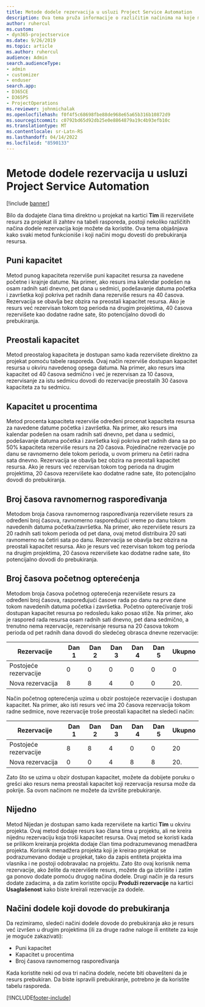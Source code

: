 ```yaml
---
title: Metode dodele rezervacija u usluzi Project Service Automation
description: Ova tema pruža informacije o različitim načinima na koje možete rezervisati dodele.
author: ruhercul
ms.custom:
- dyn365-projectservice
ms.date: 9/26/2019
ms.topic: article
ms.author: ruhercul
audience: Admin
search.audienceType:
- admin
- customizer
- enduser
search.app:
- D365CE
- D365PS
- ProjectOperations
ms.reviewer: johnmichalak
ms.openlocfilehash: f0f4f5c68698fbe88de968e65a65b316b10872d9
ms.sourcegitcommit: c0792bd65d92db25e0e8864879a19c4b93efb10c
ms.translationtype: MT
ms.contentlocale: sr-Latn-RS
ms.lasthandoff: 04/14/2022
ms.locfileid: "8590133"
---
```

# <a name="booking-allocation-methods-in-project-service-automation"></a>Metode dodele rezervacija u usluzi Project Service Automation

[!include [banner](../includes/psa-now-project-operations.md)]

Bilo da dodajete člana tima direktno u projekat na kartici **Tim** ili rezervišete resurs za projekat ili zahtev na tabeli rasporeda, postoji nekoliko različitih načina dodele rezervacija koje možete da koristite. Ova tema objašnjava kako svaki metod funkcioniše i koji načini mogu dovesti do prebukiranja resursa.

## <a name="full-capacity"></a>Puni kapacitet 
Metod punog kapaciteta rezerviše puni kapacitet resursa za navedene početne i krajnje datume. Na primer, ako resurs ima kalendar podešen na osam radnih sati dnevno, pet dana u sedmici, podešavanje datuma početka i završetka koji pokriva pet radnih dana rezerviše resurs na 40 časova. Rezervacija se obavlja bez obzira na preostali kapacitet resursa. Ako je resurs već rezervisan tokom tog perioda na drugim projektima, 40 časova rezervišete kao dodatne radne sate, što potencijalno dovodi do prebukiranja.

## <a name="remaining-capacity"></a>Preostali kapacitet
Metod preostalog kapaciteta je dostupan samo kada rezervišete direktno za projekat pomoću tabele rasporeda. Ovaj način rezerviše dostupan kapacitet resursa u okviru navedenog opsega datuma. Na primer, ako resurs ima kapacitet od 40 časova sedmično i već je rezervisan za 10 časova, rezervisanje za istu sedmicu dovodi do rezervacije preostalih 30 časova kapaciteta za tu sedmicu.

## <a name="percentage-capacity"></a>Kapacitet u procentima
Metod procenta kapaciteta rezerviše određeni procenat kapaciteta resursa za navedene datume početka i završetka. Na primer, ako resurs ima kalendar podešen na osam radnih sati dnevno, pet dana u sedmici, podešavanje datuma početka i završetka koji pokriva pet radnih dana sa po 50% kapaciteta rezerviše resurs na 20 časova. Pojedinačne rezervacije po danu se ravnomerno dele tokom perioda, u ovom primeru na četiri radna sata dnevno. Rezervacija se obavlja bez obzira na preostali kapacitet resursa. Ako je resurs već rezervisan tokom tog perioda na drugim projektima, 20 časova rezervišete kao dodatne radne sate, što potencijalno dovodi do prebukiranja.

## <a name="evenly-distribute-hours"></a>Broj časova ravnomernog raspoređivanja
Metodom broja časova ravnomernog raspoređivanja rezervišete resurs za određeni broj časova, ravnomerno raspoređujući vreme po danu tokom navedenih datuma početka/završetka. Na primer, ako rezervišete resurs za 20 radnih sati tokom perioda od pet dana, ovaj metod distribuira 20 sati ravnomerno na četiri sata po danu. Rezervacija se obavlja bez obzira na preostali kapacitet resursa. Ako je resurs već rezervisan tokom tog perioda na drugim projektima, 20 časova rezervišete kao dodatne radne sate, što potencijalno dovodi do prebukiranja.

## <a name="front-load-hours"></a>Broj časova početnog opterećenja
Metodom broja časova početnog opterećenja rezervišete resurs za određeni broj časova, raspoređujući časove rada po danu na prve dane tokom navedenih datuma početka i završetka. Početno opterećivanje troši dostupan kapacitet resursa po redosledu kako posao stiže. Na primer, ako je raspored rada resursa osam radnih sati dnevno, pet dana sedmično, a trenutno nema rezervacije, rezervisanje resursa na 20 časova tokom perioda od pet radnih dana dovodi do sledećeg obrasca dnevne rezervacije: 

|         Rezervacije          |    Dan 1    |    Dan 2    |    Dan 3    |    Dan 4    |    Dan 5    |    Ukupno    |
|---------------------------|-------------|-------------|-------------|-------------|-------------|-------------|
|    Postojeće   rezervacije    |    0        |    0        |    0        |    0        |    0        |    0        |
|    Nova   rezervacija          |    8        |    8        |    4        |    0        |    0        |    20.       |

Način početnog opterećenja uzima u obzir postojeće rezervacije i dostupan kapacitet. Na primer, ako isti resurs već ima 20 časova rezervacija tokom radne sedmice, nove rezervacije troše preostali kapacitet na sledeći način:

|   Rezervacije          | Dan 1 | Dan 2 | Dan 3 | Dan 4 | Dan 5 | Ukupno |
|---------------------|-------|-------|-------|-------|-------|-------|
| Postojeće   rezervacije | 8     | 8     | 4     | 0     | 0     | 20    |
| Nova   rezervacija       | 0     | 0     | 4     | 8     | 8     | 20.    |

Zato što se uzima u obzir dostupan kapacitet, možete da dobijete poruku o grešci ako resurs nema preostali kapacitet koji rezervacija resursa može da pokrije. Sa ovom načinom ne možete da izvršite prebukiranje.

## <a name="none"></a>Nijedno
Metod Nijedan je dostupan samo kada rezervišete na kartici **Tim** u okviru projekta. Ovaj metod dodaje resurs kao člana tima u projektu, ali ne kreira nijednu rezervaciju koja troši kapacitet resursa. Ovaj metod se koristi kada se prilikom kreiranja projekta dodaje član tima podrazumevanog menadžera projekta. Korisnik menadžera projekta koji je kreirao projekat se podrazumevano dodaje u projekat, tako da zapis entiteta projekta ima vlasnika i ne postoji odobravalac na projektu. Zato što ovaj korisnik nema rezervacije, ako želite da rezervišete resurs, možete da ga izbrišite i zatim ga ponovo dodate pomoću drugog načina dodele. Drugi način je da resurs dodate zadacima, a da zatim koristite opciju **Produži rezervacije** na kartici **Usaglašenost** kako biste kreirali rezervacije za dodele.

## <a name="allocation-methods-that-lead-to-overbooking"></a>Načini dodele koji dovode do prebukiranja
Da rezimiramo, sledeći načini dodele dovode do prebukiranja ako je resurs već izvršen u drugim projektima (ili za druge radne naloge ili entitete za koje je moguće zakazivati):

- Puni kapacitet
- Kapacitet u procentima
- Broj časova ravnomernog raspoređivanja

Kada koristite neki od ova tri načina dodele, nećete biti obavešteni da je resurs prebukiran. Da biste ispravili prebukiranje, potrebno je da koristite tabelu rasporeda.


[!INCLUDE[footer-include](../includes/footer-banner.md)]

